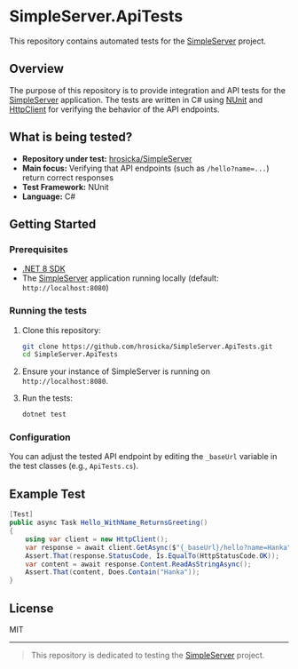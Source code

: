 # SimpleServer.ApiTests

This repository contains automated tests for the [SimpleServer](https://github.com/hrosicka/SimpleServer) project.

## Overview

The purpose of this repository is to provide integration and API tests for the [SimpleServer](https://github.com/hrosicka/SimpleServer) application. The tests are written in C# using [NUnit](https://nunit.org/) and [HttpClient](https://learn.microsoft.com/en-us/dotnet/api/system.net.http.httpclient) for verifying the behavior of the API endpoints.

## What is being tested?

- **Repository under test:** [hrosicka/SimpleServer](https://github.com/hrosicka/SimpleServer)
- **Main focus:** Verifying that API endpoints (such as `/hello?name=...`) return correct responses
- **Test Framework:** NUnit
- **Language:** C#

## Getting Started

### Prerequisites

- [.NET 8 SDK](https://dotnet.microsoft.com/download)
- The [SimpleServer](https://github.com/hrosicka/SimpleServer) application running locally (default: `http://localhost:8080`)

### Running the tests

1. Clone this repository:
   ```bash
   git clone https://github.com/hrosicka/SimpleServer.ApiTests.git
   cd SimpleServer.ApiTests
   ```

2. Ensure your instance of SimpleServer is running on `http://localhost:8080`.

3. Run the tests:
   ```bash
   dotnet test
   ```

### Configuration

You can adjust the tested API endpoint by editing the `_baseUrl` variable in the test classes (e.g., `ApiTests.cs`).

## Example Test

```csharp
[Test]
public async Task Hello_WithName_ReturnsGreeting()
{
    using var client = new HttpClient();
    var response = await client.GetAsync($"{_baseUrl}/hello?name=Hanka");
    Assert.That(response.StatusCode, Is.EqualTo(HttpStatusCode.OK));
    var content = await response.Content.ReadAsStringAsync();
    Assert.That(content, Does.Contain("Hanka"));
}
```

## License

MIT

---
> This repository is dedicated to testing the [SimpleServer](https://github.com/hrosicka/SimpleServer) project.
